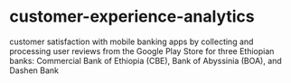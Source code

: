 # customer-experience-analytics
customer satisfaction with mobile banking apps by collecting and processing user reviews from the Google Play Store for three Ethiopian banks:  Commercial Bank of Ethiopia (CBE), Bank of Abyssinia (BOA), and Dashen Bank
